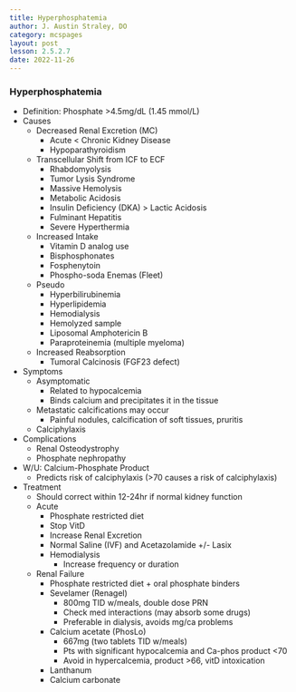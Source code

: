 ```yaml
---
title: Hyperphosphatemia
author: J. Austin Straley, DO
category: mcspages
layout: post
lesson: 2.5.2.7
date: 2022-11-26
---
```


<html>
    <meta charset="UTF-8">
    <meta name="viewport" content="width=device-width, initial-scale=1">
    <link href="{{site.baseurl}}/assets/grid/bootstrap-grid.min.css" rel="stylesheet">
    <link href="{{site.baseurl}}/assets/grid/grid.css" rel="stylesheet">
    <link rel="stylesheet" href="{{site.baseurl}}/assets/gitbook/gitbook-plugin-fontsettings/website.css">
    <link rel="stylesheet" href="{{site.baseurl}}/assets/gitbook/gitbook-plugin-search-pro/search.css">
    <link rel="stylesheet" href="{{site.baseurl}}/assets/gitbook/gitbook-plugin-back-to-top-button/plugin.css">
    <link rel="stylesheet" href="{{site.baseurl}}/assets/gitbook/style.css">
    <link rel="stylesheet" href="{{site.baseurl}}/assets/gitbook/custom.css">
    <link rel="stylesheet" href="{{site.baseurl}}/assets/gitbook/rouge/{{ site.syntax_highlighter_style | default: 'colorful' }}.css">
    <meta name="HandheldFriendly" content="true"/>
    <meta name="viewport" content="width=device-width, initial-scale=1, user-scalable=no">
    <meta name="apple-mobile-web-app-capable" content="yes">
    <meta name="apple-mobile-web-app-status-bar-style" content="black">
    <link rel="apple-touch-icon-precomposed" sizes="152x152" href="{{site.baseurl}}/assets/gitbook/images/apple-touch-icon-precomposed-152.png">
    <link rel="shortcut icon" href="{{site.baseurl}}/{{site.favicon_path}}" type="image/x-icon">
    <style>
        .p {
            color: #B8B8B8;
        }
        .p1 {
            color
        }
    </style>
</html>

### Hyperphosphatemia
-	Definition: Phosphate >4.5mg/dL (1.45 mmol/L)
-	Causes
    -	Decreased Renal Excretion (MC)
        -	Acute < Chronic Kidney Disease
        -	Hypoparathyroidism
    -	Transcellular Shift from ICF to ECF
        -	Rhabdomyolysis
        -	Tumor Lysis Syndrome
        -	Massive Hemolysis
        -	Metabolic Acidosis
        -	Insulin Deficiency (DKA) > Lactic Acidosis
        -	Fulminant Hepatitis
        -	Severe Hyperthermia
    -	Increased Intake
        -	Vitamin D analog use
        -	Bisphosphonates
        -	Fosphenytoin
        -	Phospho-soda Enemas (Fleet)
    -	Pseudo
        -	Hyperbilirubinemia
        -	Hyperlipidemia
        -	Hemodialysis
        -	Hemolyzed sample
        -	Liposomal Amphotericin B
        -	Paraproteinemia (multiple myeloma)
    -	Increased Reabsorption
        -	Tumoral Calcinosis (FGF23 defect)
-	Symptoms
    -	Asymptomatic
        -	Related to hypocalcemia
        -	Binds calcium and precipitates it in the tissue
    -	Metastatic calcifications may occur
        -	Painful nodules, calcification of soft tissues, pruritis
    -	Calciphylaxis
-	Complications
    -	Renal Osteodystrophy
    -	Phosphate nephropathy
-	W/U: Calcium-Phosphate Product
    -	Predicts risk of calciphylaxis (>70 causes a risk of calciphylaxis)
-	Treatment
    -	Should correct within 12-24hr if normal kidney function
    -	Acute
        -	Phosphate restricted diet
        -	Stop VitD
        -	Increase Renal Excretion
        -	Normal Saline (IVF) and Acetazolamide +/- Lasix
        -	Hemodialysis
            -	Increase frequency or duration
    -	Renal Failure
        -	Phosphate restricted diet + oral phosphate binders
        -	Sevelamer (Renagel)
            -	800mg TID w/meals, double dose PRN
            -	Check med interactions (may absorb some drugs)
            -	Preferable in dialysis, avoids mg/ca problems
        -	Calcium acetate (PhosLo)
            -	667mg (two tablets TID w/meals)
            -	Pts with significant hypocalcemia and Ca-phos product <70
            -	Avoid in hypercalcemia, product >66, vitD intoxication
        -	Lanthanum
        -	Calcium carbonate
